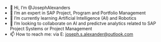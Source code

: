 - 👋 Hi, I’m @JosephAlexanders
- 👀 I’m an expert in SAP Project, Program and Portfolio Management
- 🌱 I’m currently learning Artificial Intelligence (AI) and Robotics
- 💞️ I’m looking to collaborate on AI and predictve analytics related to SAP Project Systems or Project Management
- 📫 How to reach me: via E: joseph.s.alexander@outlook.com

<!---
JosephAlexanders/JosephAlexanders is a ✨ special ✨ repository because its `README.md` (this file) appears on your GitHub profile.
You can click the Preview link to take a look at your changes.
--->
